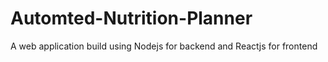 # Automted-Nutrition-Planner
A web application build using Nodejs for backend and Reactjs for frontend
